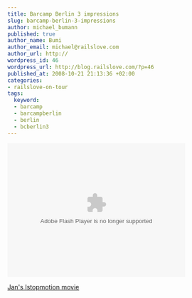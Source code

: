 ```yaml
--- 
title: Barcamp Berlin 3 impressions
slug: barcamp-berlin-3-impressions
author: michael_bumann
published: true
author_name: Bumi
author_email: michael@railslove.com
author_url: http://
wordpress_id: 46
wordpress_url: http://blog.railslove.com/?p=46
published_at: 2008-10-21 21:13:36 +02:00
categories: 
- railslove-on-tour
tags: 
  keyword: 
  - barcamp
  - barcampberlin
  - berlin
  - bcberlin3
---
```

<object type="application/x-shockwave-flash" width="400" height="300" data="http://www.flickr.com/apps/slideshow/show.swf?v=61927" classid="clsid:D27CDB6E-AE6D-11cf-96B8-444553540000"> <param name="flashvars" value="&offsite=true&intl_lang=en-us&page_show_url=%2Fphotos%2Ftags%2Fbcberlin3%2Fshow%2F&page_show_back_url=%2Fphotos%2Ftags%2Fbcberlin3%2F&tags=bcberlin3&jump_to=&start_index="></param> <param name="movie" value="http://www.flickr.com/apps/slideshow/show.swf?v=61927"></param> <param name="bgcolor" value="#000000"></param> <param name="allowFullScreen" value="true"></param><embed type="application/x-shockwave-flash" src="http://www.flickr.com/apps/slideshow/show.swf?v=61927" bgcolor="#000000" allowFullScreen="true" flashvars="&offsite=true&intl_lang=en-us&page_show_url=%2Fphotos%2Ftags%2Fbcberlin3%2Fshow%2F&page_show_back_url=%2Fphotos%2Ftags%2Fbcberlin3%2F&tags=bcberlin3&jump_to=&start_index=" width="400" height="300"></embed></object>

<a href="http://www.ipernity.com/doc/koos/3236170">Jan's Istopmotion movie</a>

